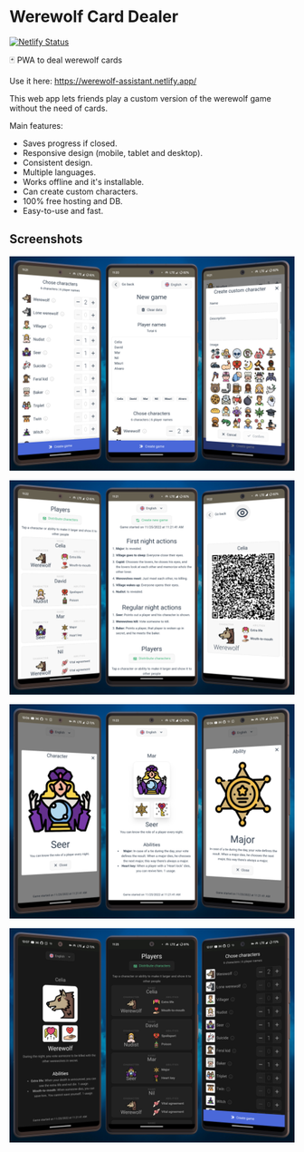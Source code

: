 # Werewolf Card Dealer

[![Netlify Status](https://api.netlify.com/api/v1/badges/71200d24-eda9-4bd5-bc5e-ec9b4ec6b36c/deploy-status)](https://app.netlify.com/sites/werewolf-assistant/deploys)

🃏 PWA to deal werewolf cards

Use it here: <https://werewolf-assistant.netlify.app/>

This web app lets friends play a custom version of the werewolf game without the need of cards.

Main features:
- Saves progress if closed.
- Responsive design (mobile, tablet and desktop).
- Consistent design.
- Multiple languages.
- Works offline and it's installable.
- Can create custom characters.
- 100% free hosting and DB.
- Easy-to-use and fast.

## Screenshots

![Mockup for new game screens](docs/mockup-new-game.png)

![Mockup for storyteller screens](docs/mockup-storyteller.png)

![Mockup for player screens](docs/mockup-player.png)

![Mockup for dark theme](docs/mockup-dark-theme.png)
